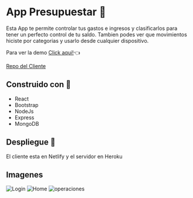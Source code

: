 # App Presupuestar :rocket:

Esta App te permite controlar tus gastos e ingresos y clasificarlos para tener un perfecto control de tu saldo. Tambien podes ver que movimientos hiciste por categorias y usarlo desde cualquier dispositivo.

Para ver la demo [Click aqui!](https://objective-leakey-560833.netlify.app/):point_left:

[Repo del Cliente](https://github.com/Chinooyoel/Presupuesto-Cliente)

## Construido con :hammer:
- React
- Bootstrap
- NodeJs
- Express
- MongoDB

## Despliegue :arrow_up_small:
El cliente esta en Netlify y el servidor en Heroku

## Imagenes
![Login](https://user-images.githubusercontent.com/48112498/115318756-c4710c80-a154-11eb-868c-2e1efe4e640b.png)
![Home](https://user-images.githubusercontent.com/48112498/115318772-ce930b00-a154-11eb-837e-969f92e651fd.png)
![operaciones](https://user-images.githubusercontent.com/48112498/115318779-d0f56500-a154-11eb-8ce5-a41c1d653814.png)
